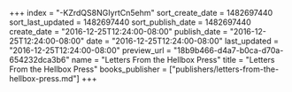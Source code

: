 +++
index = "-KZrdQS8NGIyrtCn5ehm"
sort_create_date = 1482697440
sort_last_updated = 1482697440
sort_publish_date = 1482697440
create_date = "2016-12-25T12:24:00-08:00"
publish_date = "2016-12-25T12:24:00-08:00"
date = "2016-12-25T12:24:00-08:00"
last_updated = "2016-12-25T12:24:00-08:00"
preview_url = "18b9b466-d4a7-b0ca-d70a-654232dca3b6"
name = "Letters From the Hellbox Press"
title = "Letters From the Hellbox Press"
books_publisher = ["publishers/letters-from-the-hellbox-press.md"]
+++
